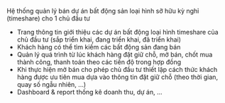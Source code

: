 Hệ thống quản lý bán dự án bất động sản loại hình sỡ hữu kỳ nghỉ (timeshare) cho 1 chủ đầu tư
+ Trang thông tin giới thiệu các dự án bất động loại hình timeshare của chủ đầu tư (sắp triển khai, đang triển khai, đã triển khai)
+ Khách hàng có thể tìm kiếm các bất động sản đang bán
+ Quản lý quá trình từ lúc khách hàng đặt giữ chỗ, mở bán, chốt mua thành công, thanh toán theo các tiến độ trong hợp đồng
+ Khi thực hiện mở bán cho phép chủ đầu tư thiết lập cách thức khách hàng được ưu tiên mua dựa vào thông tin đặt giữ chỗ (theo thời gian, quay số ngẫu nhiên, ...)
+ Dashboard & report thống kê doanh thu, dự án, ...

